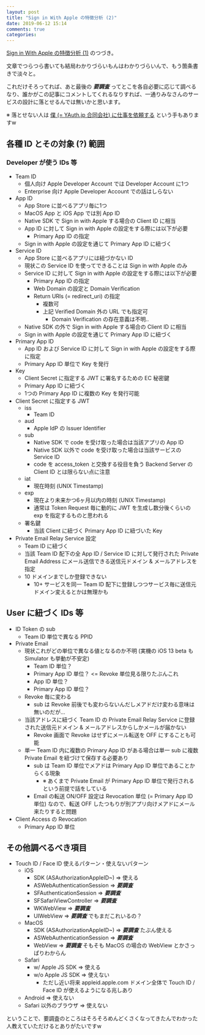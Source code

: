 ```yaml
---
layout: post
title: "Sign in With Apple の特徴分析 (2)"
date: 2019-06-12 15:14
comments: true
categories:
---
```


[Sign in With Apple の特徴分析 (1)](/blog/2019/06/08/sign-in-with-apple-analysis/) のつづき。

文章でつらつら書いても結局わかりづらいもんはわかりづらいんで、もう箇条書きで淡々と。

これだけそろってれば、あと最後の ***要調査*** ってとこを各自必要に応じて調べるなり、誰かがこの記事にコメントしてくれるなりすれば、一通りみなさんのサービスの設計に落とせるんでは無いかと思います。

※ 落とせない人は [僕 (= YAuth.jp 合同会社) に仕事を依頼する](https://yauth.jp) という手もありますw

<!-- more -->

## 各種 ID とその対象 (?) 範囲

### Developer が使う IDs 等

* Team ID
  * 個人向け Apple Developer Account では Developer Account に1つ
  * Enterprise 向け Apple Developer Account での話はしらない
* App ID
  * App Store に並べるアプリ毎に1つ
  * MacOS App と iOS App では別 App ID
  * Native SDK で Sign in with Apple する場合の Client ID に相当
  * App ID に対して Sign in with Apple の設定をする際には以下が必要
    * Primary App ID の指定
  * Sign in with Apple の設定を通じて Primary App ID に紐づく
* Service ID
  * App Store に並べるアプリには紐づかない ID
  * 現状この Service ID を使ってできることは Sign in with Apple のみ
  * Service ID に対して Sign in with Apple の設定をする際には以下が必要
    * Primary App ID の指定
    * Web Domain の設定と Domain Verification
    * Return URIs (= redirect_uri) の指定
      * 複数可
      * 上記 Verified Domain 外の URL でも指定可
        * Domain Verification の存在意義は不明..
  * Native SDK の外で Sign in with Apple する場合の Client ID に相当
  * Sign in with Apple の設定を通じて Primary App ID に紐づく
* Primary App ID
  * App ID および Service ID に対して Sign in with Apple の設定をする際に指定
  * Primary App ID 単位で Key を発行
* Key
  * Client Secret に指定する JWT に署名するための EC 秘密鍵
  * Primary App ID に紐づく
  * 1つの Primary App ID に複数の Key を発行可能
* Client Secret に指定する JWT
  * iss
    * Team ID
  * aud
    * Apple IdP の Issuer Identifier
  * sub
    * Native SDK で code を受け取った場合は当該アプリの App ID
    * Native SDK 以外で code を受け取った場合は当該サービスの Service ID
    * code を access_token と交換する役目を負う Backend Server の Client ID とは限らない点に注意
  * iat
    * 現在時刻 (UNIX Timestamp)
  * exp
    * 現在より未来かつ6ヶ月以内の時刻 (UNIX Timestamp)
    * 通常は Token Request 毎に動的に JWT を生成し数分後くらいの exp を指定するものと思われる
  * 署名鍵
    * 当該 Client に紐づく Primary App ID に紐づいた Key
* Private Email Relay Service 設定
  * Team ID に紐づく
  * 当該 Team ID 配下の全 App ID / Service ID に対して発行された Private Email Address にメール送信できる送信元ドメイン & メールアドレスを指定
  * 10 ドメインまでしか登録できない
    * 10+ サービスを同一 Team ID 配下に登録しつつサービス毎に送信元ドメイン変えるとかは無理かも

## User に紐づく IDs 等

* ID Token の sub
  * Team ID 単位で異なる PPID
* Private Email
  * 現状これがどの単位で異なる値となるのか不明 (実機の iOS 13 beta も Simulator も挙動が不安定)
    * Team ID 単位？
    * Primary App ID 単位？ <= Revoke 単位見る限りたぶんこれ
    * App ID 単位？
    * Primary App ID 単位？
  * Revoke 毎に変わる
    * sub は Revoke 前後でも変わらないんだしメアドだけ変わる意味は無いのだが...
  * 当該アドレスに紐づく Team ID の Private Email Relay Service に登録された送信元ドメイン & メールアドレスからしかメールが届かない
    * Revoke 画面で Revoke はせずにメール転送を OFF にすることも可能
  * 単一 Team ID 内に複数の Primary App ID がある場合は単一 sub に複数 Private Email を紐づけて保存する必要あり
    * sub は Team ID 単位でメアドは Primary App ID 単位であることからくる現象
      * ※ あくまで Private Email が Primary App ID 単位で発行されるという前提で話をしている
    * Email の転送 ON/OFF 設定は Revocation 単位 (= Primary App ID 単位) なので、転送 OFF したつもりが別アプリ向けメアドにメール来たりすると問題
* Client Access の Revocation
  * Primary App ID 単位

## その他調べるべき項目

* Touch ID / Face ID 使えるパターン・使えないパターン
  * iOS
    * SDK (ASAuthorizationAppleID~) => 使える
    * ASWebAuthenticationSession => ***要調査***
    * SFAuthenticationSession => ***要調査***
    * SFSafariViewController => ***要調査***
    * WKWebView => ***要調査***
    * UIWebView => ***要調査*** でもまだこれいるの？
  * MacOS
    * SDK (ASAuthorizationAppleID~) => ***要調査*** たぶん使える
    * ASWebAuthenticationSession => ***要調査***
    * WebView => ***要調査*** そもそも MacOS の場合の WebView とかさっぱりわからん
  * Safari
    * w/ Apple JS SDK => 使える
    * w/o Apple JS SDK => 使えない
      * ただし近い将来 appleid.apple.com ドメイン全体で Touch ID / Face ID が使えるようになる兆しあり
  * Android => 使えない
  * Safari 以外のブラウザ => 使えない

ということで、要調査のところはそろそろめんどくさくなってきたんでわかった人教えていただけるとありがたいですw
